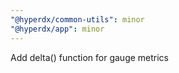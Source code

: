```yaml
---
"@hyperdx/common-utils": minor
"@hyperdx/app": minor
---
```


Add delta() function for gauge metrics
